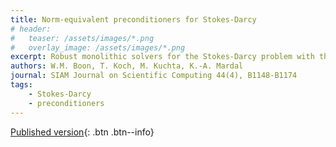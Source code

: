 ```yaml
---
title: Norm-equivalent preconditioners for Stokes-Darcy
# header: 
#   teaser: /assets/images/*.png
#   overlay_image: /assets/images/*.png
excerpt: Robust monolithic solvers for the Stokes-Darcy problem with the Darcy equation in primal form
authors: W.M. Boon, T. Koch, M. Kuchta, K.-A. Mardal
journal: SIAM Journal on Scientific Computing 44(4), B1148-B1174
tags: 
    - Stokes-Darcy
    - preconditioners
---
```


[Published version](https://doi.org/10.1137/21M1452974){: .btn .btn--info}
<!-- [ArXiv (open access)](){: .btn .btn--success} -->

